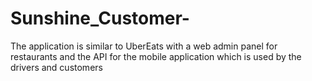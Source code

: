 # Sunshine_Customer-
The application is similar to UberEats with a web admin panel for restaurants and the API for the mobile application which is used by the drivers and customers
